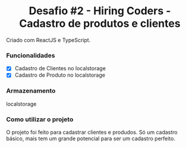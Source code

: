 <h1 align="center">Desafio #2 - Hiring Coders - Cadastro de produtos e clientes</h1>

<p>Criado com ReactJS e TypeScript.</p>

### Funcionalidades

- [x] Cadastro de Clientes no localstorage
- [x] Cadastro de Produto no localstorage

### Armazenamento

localstorage

### Como utilizar o projeto

O projeto foi feito para cadastrar
clientes e produdos. Só um cadastro
básico, mais tem um grande potencial
para ser um cadastro perfeito.
